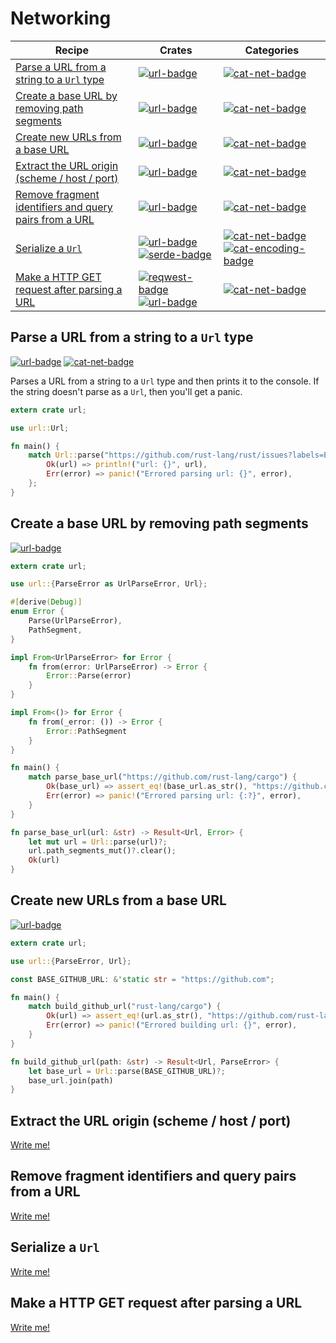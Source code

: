 # Networking

| Recipe | Crates | Categories |
|--------|--------|------------|
| [Parse a URL from a string to a `Url` type][ex-url-parse] | [![url-badge]][url] | [![cat-net-badge]][cat-net] |
| [Create a base URL by removing path segments][ex-url-base] | [![url-badge]][url] | [![cat-net-badge]][cat-net] |
| [Create new URLs from a base URL][ex-url-new-from-base] | [![url-badge]][url] | [![cat-net-badge]][cat-net] |
| [Extract the URL origin (scheme / host / port)][ex-url-origin] | [![url-badge]][url] | [![cat-net-badge]][cat-net] |
| [Remove fragment identifiers and query pairs from a URL][ex-url-rm-frag] | [![url-badge]][url] | [![cat-net-badge]][cat-net] |
| [Serialize a `Url`][ex-url-serialize] | [![url-badge]][url] [![serde-badge]][serde] | [![cat-net-badge]][cat-net] [![cat-encoding-badge]][cat-encoding]|
| [Make a HTTP GET request after parsing a URL][ex-url-reqwest] | [![reqwest-badge]][reqwest] [![url-badge]][url] | [![cat-net-badge]][cat-net] |

[ex-url-parse]: #ex-url-parse
<a name="ex-url-parse"/>
## Parse a URL from a string to a `Url` type

[![url-badge]][url] [![cat-net-badge]][cat-net]

Parses a URL from a string to a `Url` type and then prints it to the console. If the string doesn't parse as a `Url`, then you'll get a panic.

```rust
extern crate url;

use url::Url;

fn main() {
    match Url::parse("https://github.com/rust-lang/rust/issues?labels=E-easy&state=open") {
        Ok(url) => println!("url: {}", url),
        Err(error) => panic!("Errored parsing url: {}", error),
    };
}
```

[ex-url-base]: #ex-url-base
<a name="ex-url-base"></a>
## Create a base URL by removing path segments

[![url-badge]][url]
```rust
extern crate url;

use url::{ParseError as UrlParseError, Url};

#[derive(Debug)]
enum Error {
    Parse(UrlParseError),
    PathSegment,
}

impl From<UrlParseError> for Error {
    fn from(error: UrlParseError) -> Error {
        Error::Parse(error)
    }
}

impl From<()> for Error {
    fn from(_error: ()) -> Error {
        Error::PathSegment
    }
}

fn main() {
    match parse_base_url("https://github.com/rust-lang/cargo") {
        Ok(base_url) => assert_eq!(base_url.as_str(), "https://github.com/"),
        Err(error) => panic!("Errored parsing url: {:?}", error),
    }
}

fn parse_base_url(url: &str) -> Result<Url, Error> {
    let mut url = Url::parse(url)?;
    url.path_segments_mut()?.clear();
    Ok(url)
}
```

[ex-url-new-from-base]: #ex-url-new-from-base
<a name="ex-url-new-from-base"></a>
## Create new URLs from a base URL

[![url-badge]][url]
```rust
extern crate url;

use url::{ParseError, Url};

const BASE_GITHUB_URL: &'static str = "https://github.com";

fn main() {
    match build_github_url("rust-lang/cargo") {
        Ok(url) => assert_eq!(url.as_str(), "https://github.com/rust-lang/cargo"),
        Err(error) => panic!("Errored building url: {}", error),
    }
}

fn build_github_url(path: &str) -> Result<Url, ParseError> {
    let base_url = Url::parse(BASE_GITHUB_URL)?;
    base_url.join(path)
}
```

[ex-url-origin]: #ex-url-origin
<a name="ex-url-origin"></a>
## Extract the URL origin (scheme / host / port)

[Write me!](https://github.com/brson/rust-cookbook/issues/36)

[ex-url-rm-frag]: #ex-url-rm-frag
<a name="ex-url-rm-frag"></a>
## Remove fragment identifiers and query pairs from a URL

[Write me!](https://github.com/brson/rust-cookbook/issues/37)

[ex-url-serialize]: #ex-url-serialize
<a name="ex-url-serialize"></a>
## Serialize a `Url`

[Write me!](https://github.com/brson/rust-cookbook/issues/38)

[ex-url-reqwest]: #ex-url-reqwest
<a name="ex-url-reqwest"></a>
## Make a HTTP GET request after parsing a URL

[Write me!](https://github.com/brson/rust-cookbook/issues/39)

<!-- Categories -->

[cat-encoding-badge]: https://img.shields.io/badge/-encoding-red.svg
[cat-encoding]: https://crates.io/categories/encoding
[cat-net-badge]: https://img.shields.io/badge/-net-red.svg
[cat-net]: https://crates.io/categories/network-programming

<!-- Crates -->

[reqwest-badge]: https://img.shields.io/crates/v/reqwest.svg?label=reqwest
[reqwest]: https://docs.rs/url/
[serde-badge]: https://img.shields.io/crates/v/serde.svg?label=serde
[serde]: https://docs.rs/serde/
[url-badge]: https://img.shields.io/crates/v/url.svg?label=url
[url]: https://docs.rs/url/

